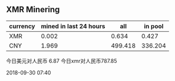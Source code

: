 ## XMR Minering

|currency|mined in last 24 hours|all|in pool|
|---|---|---|---|
|XMR|0.002|0.634|0.427|
|CNY|1.969|499.418|336.204|

今日美元对人民币 6.87	今日xmr对人民币787.85


2018-09-30 07:40